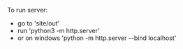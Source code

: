 To run server:
- go to 'site/out'
- run 'python3 -m http.server'
- or on windows 'python -m http.server --bind localhost'